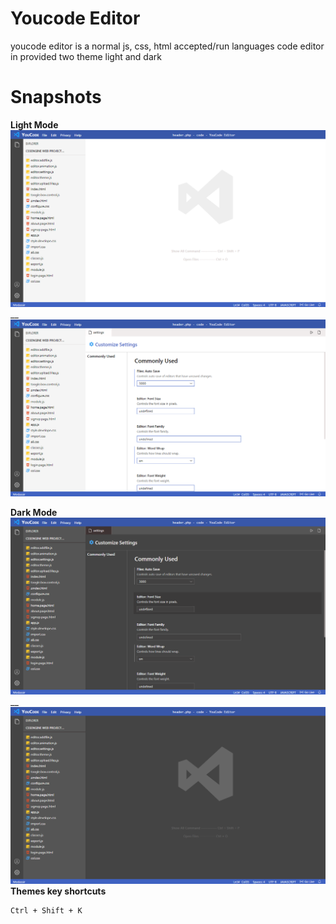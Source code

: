 # Youcode Editor
youcode editor is a normal js, css, html accepted/run languages code editor in provided two theme light and dark

# Snapshots
**Light Mode**
![YC snap](./snapshot/snap1.png)
__
![YC snap](./snapshot/snap2.png)

**Dark Mode**
![YC snap](./snapshot/snap3.png)
__
![YC snap](./snapshot/snap4.png)
**Themes key shortcuts**
```
Ctrl + Shift + K
